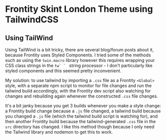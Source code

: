 # Frontity Skint London Theme using TailwindCSS

## Using TailWind

Using TailWind is a bit tricky, there are several blog/forum posts about it, because Frontity uses Styled Components. I tried some of the methods such as using the `twin.macro` library however this requires wrapping your CSS class strings in the ``tw` ` `` string processor - I don't particularly like styled components and this seemed pretty inconvenient.

My solution: to use tailwind by importing a `.css` file as a Frontity `<Global>` style, with a separate npm script to monitor for file changes and run the tailwind build accordingly, with the Frontity dev script also watching for changes and rebuilding again whenever the constructed `.css` file changes.

It's a bit janky because you get 3 builds whenever you make a style change: a Frontity build change because a `.js` file changed, a tailwind build because you changed a `.js` file (which the tailwind build script is watching for), and then another Frontity build because the tailwind-generated `.css` file in the `src` directory has changed. I like this method though because I only need the Tailwind library and nodemon to get this to work.